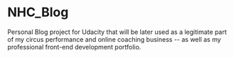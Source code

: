 # NHC_Blog
Personal Blog project for Udacity that will be later used as a legitimate part of my circus performance and online coaching business -- as well as my professional front-end development portfolio.
